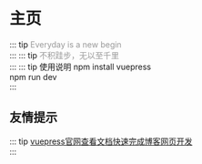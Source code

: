 # 主页
::: tip  <span style="color:#999;font-weight: initial;">Everyday is a new begin</span>
 &ensp;                     				  
:::
::: tip <span style="color:#999;font-weight: initial;">不积跬步，无以至千里</span>
&ensp;                     				  
:::
::: tip 使用说明
npm install vuepress<br>
npm run dev
&ensp;                     				  
:::
## 友情提示
::: tip <span style="color:#999;font-weight: initial;"><a href="http://caibaojian.com/vuepress/">vuepress官网查看文档快速完成博客网页开发</a></span>
&ensp;                     				  
:::
<img :src="$withBase('futrue.jpg')"  style="width:400px"/>
